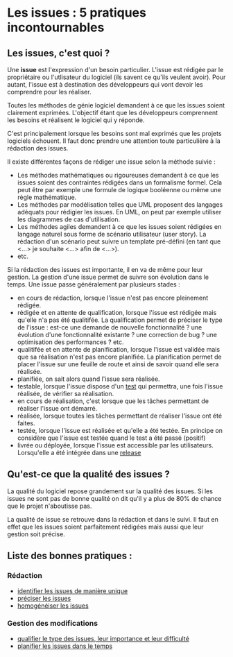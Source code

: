 Les issues : 5 pratiques incontournables
========================================

Les issues, c'est quoi ?
------------------------

Une **issue** est l'expression d'un besoin particulier. L'issue est rédigée par le propriétaire ou l'utlisateur du logiciel (ils savent ce qu'ils veulent avoir). Pour autant, l'issue est à destination des développeurs qui vont devoir les comprendre pour les réaliser.

Toutes les méthodes de génie logiciel demandent à ce que les issues soient clairement exprimées. L'objectif étant que les développeurs comprennent les besoins et réalisent le logiciel qui y réponde.

C'est principalement lorsque les besoins sont mal exprimés que les projets logiciels échouent.
Il faut donc prendre une attention toute particulière à la rédaction des issues.

Il existe différentes façons de rédiger une issue selon la méthode suivie :

* Les méthodes mathématiques ou rigoureuses demandent à ce que les issues soient des contraintes rédigées dans un formalisme formel. Cela peut être par exemple une formule de logique booléenne ou même une règle mathématique.
* Les méthodes par modélisation telles que UML proposent des langages adéquats pour rédigier les issues. En UML, on peut par exemple utiliser les diagrammes de cas d'utilisation.
* Les méthodes agiles demandent à ce que les issues soient rédigées en langage naturel sous forme de scénario utilisateur (user story). La rédaction d'un scénario peut suivre un template pré-défini (en tant que <...> je souhaite <...> afin de <...>).
* etc.

Si la rédaction des issues est importante, il en va de même pour leur gestion. La gestion d'une issue permet de suivre son évolution dans le temps. Une issue passe généralement par plusieurs stades :

* en cours de rédaction, lorsque l'issue n'est pas encore pleinement rédigée.
* rédigée et en attente de qualification, lorsque l'issue est rédigée mais qu'elle n'a pas été qualitifée. La qualification permet de préciser le type de l'issue : est-ce une demande de nouvelle fonctionnalité ? une évolution d'une fonctionnalité existante ? une correction de bug ? une optimisation des performances ? etc.
* qualitifée et en attente de planification, lorsque l'issue est validée mais que sa réalisation n'est pas encore planifiée. La planification permet de placer l'issue sur une feuille de route et ainsi de savoir quand elle sera réalisée.
* planifiée, on sait alors quand l'issue sera réalisée.
* testable, lorsque l'issue dispose d'un [test](../test) qui permettra, une fois l'issue réalisée, de vérifier sa réalisation.
* en cours de réalisation, c'est lorsque que les tâches permettant de réaliser l'issue ont démarré.
* réalisée, lorsque toutes les tâches permettant de réaliser l'issue ont été faites.
* testée, lorsque l'issue est réalisée et qu'elle a été testée. En principe on considère que l'issue est testée quand le test a été passé (positif)
* livrée ou déployée, lorsque l'issue est accessible par les utilisateurs. Lorsqu'elle a été intégrée dans une [release](../release)

Qu'est-ce que la qualité des issues ?
-------------------------------------

La qualité du logiciel repose grandement sur la qualité des issues. Si les issues ne sont pas de bonne qualité on dit qu'il y a plus de 80% de chance que le projet n'aboutisse pas.

La qualité de issue se retrouve dans la rédaction et dans le suivi. Il faut en effet que les issues soient parfaitement rédigées mais aussi que leur gestion soit précise.

Liste des bonnes pratiques :
----------------------------

### Rédaction

* [identifier les issues de manière unique](./identifier.md)
* [préciser les issues](./preciser.md)
* [homogénéiser les issues](./homogeneiser.md)

### Gestion des modifications

* [qualifier le type des issues, leur importance et leur difficulté](./qualifier.md)
* [planifier les issues dans le temps](./planifier.md)
